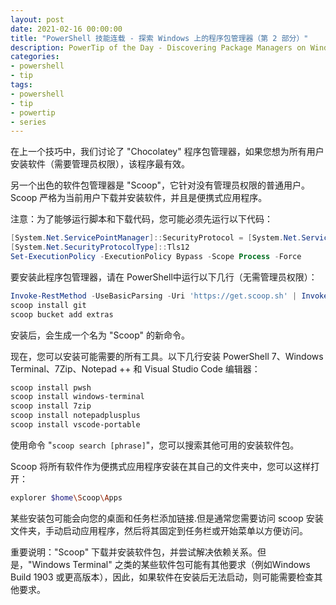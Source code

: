 ```yaml
---
layout: post
date: 2021-02-16 00:00:00
title: "PowerShell 技能连载 - 探索 Windows 上的程序包管理器（第 2 部分）"
description: PowerTip of the Day - Discovering Package Managers on Windows (Part 2)
categories:
- powershell
- tip
tags:
- powershell
- tip
- powertip
- series
---
```

在上一个技巧中，我们讨论了 "Chocolatey" 程序包管理器，如果您想为所有用户安装软件（需要管理员权限），该程序最有效。

另一个出色的软件包管理器是 "Scoop"，它针对没有管理员权限的普通用户。Scoop 严格为当前用户下载并安装软件，并且是便携式应用程序。

注意：为了能够运行脚本和下载代码，您可能必须先运行以下代码：

```powershell
[System.Net.ServicePointManager]::SecurityProtocol = [System.Net.ServicePointManager]::SecurityProtocol -bor
[System.Net.SecurityProtocolType]::Tls12
Set-ExecutionPolicy -ExecutionPolicy Bypass -Scope Process -Force
```

要安装此程序包管理器，请在 PowerShell中运行以下几行（无需管理员权限）：

```powershell
Invoke-RestMethod -UseBasicParsing -Uri 'https://get.scoop.sh' | Invoke-Expression
scoop install git
scoop bucket add extras
```

安装后，会生成一个名为 "Scoop" 的新命令。

现在，您可以安装可能需要的所有工具。以下几行安装 PowerShell 7、Windows Terminal、7Zip、Notepad ++ 和 Visual Studio Code 编辑器：

```bash
scoop install pwsh
scoop install windows-terminal
scoop install 7zip
scoop install notepadplusplus
scoop install vscode-portable
```

使用命令 "`scoop search [phrase]`"，您可以搜索其他可用的安装软件包。

Scoop 将所有软件作为便携式应用程序安装在其自己的文件夹中，您可以这样打开：

```bash
explorer $home\Scoop\Apps
```

某些安装包可能会向您的桌面和任务栏添加链接.但是通常您需要访问 scoop 安装文件夹，手动启动应用程序，然后将其固定到任务栏或开始菜单以方便访问。

重要说明："Scoop" 下载并安装软件包，并尝试解决依赖关系。但是，"Windows Terminal" 之类的某些软件包可能有其他要求（例如Windows Build 1903 或更高版本），因此，如果软件在安装后无法启动，则可能需要检查其他要求。

<!--本文国际来源：[Discovering Package Managers on Windows (Part 2)](https://community.idera.com/database-tools/powershell/powertips/b/tips/posts/discovering-package-managers-on-windows-part-2)-->

